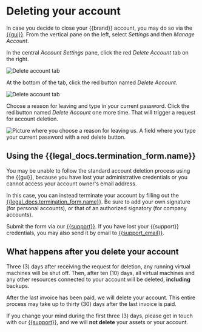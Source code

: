 # Deleting your account

In case you decide to close your {{brand}} account, you may do so via the [{{gui}}](https://{{gui_domain}}).
From the vertical pane on the left, select _Settings_ and then _Manage Account_.

In the central _Account Settings_ pane, click the red _Delete Account_ tab on the right.

![Delete account tab](assets/delete-account-button.png)

At the bottom of the tab, click the red button named _Delete Account_.

![Delete account tab](assets/proceed-to-deletion.png)

Choose a reason for leaving and type in your current password.
Click the red button named _Delete Account_ one more time.
That will trigger a request for account deletion.

![Picture where you choose a reason for leaving us. A field where you type your current password with a red delete button.](assets/reasonforleaving.png)

## Using the {{legal_docs.termination_form.name}}

You may be unable to follow the standard account deletion process using the {{gui}}, because you have lost your administrative credentials or you cannot access your account owner's email address.

In this case, you can instead terminate your account by filling out the [{{legal_docs.termination_form.name}}]({{legal_docs.termination_form.url}}).
Be sure to add your own signature (for personal accounts), or that of an authorized signatory (for company accounts).

Submit the form via our [{{support}}](https://{{support_domain}}/servicedesk).
If you have lost your {{support}} credentials, you may also send it by email to [{{support_email}}](mailto:{{support_email}}).


## What happens after you delete your account

Three (3) days after receiving the request for deletion, any running virtual machines will be shut off.
Then, after ten (10) days, all virtual machines and any other resources connected to your account will be deleted, **including** backups.

After the last invoice has been paid, we will delete your account.
This entire process may take up to thirty (30) days after the last invoice is paid.

If you change your mind during the first three (3) days, please get in touch with our [{{support}}](https://{{support_domain}}/servicedesk), and we will **not delete** your assets or your account.
